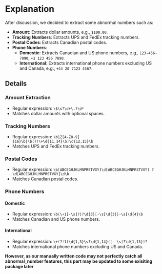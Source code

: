 # Explanation

After discussion, we decided to extract some abnormal numbers such as:

- **Amount**: Extracts dollar amounts, e.g., `$100.00`.
- **Tracking Numbers**: Extracts UPS and FedEx tracking numbers.
- **Postal Codes**: Extracts Canadian postal codes.
- **Phone Numbers**:
  - **Domestic**: Extracts Canadian and US phone numbers, e.g., `123-456-7890`, `+1 123 456 7890`.
  - **International**: Extracts international phone numbers excluding US and Canada, e.g., `+44 20 7123 4567`.

## Details

### Amount Extraction
- Regular expression: `\$\s?\d+\.?\d*`
- Matches dollar amounts with optional spaces.

### Tracking Numbers
- Regular expression: `\b1Z[A-Z0-9]{16}\b|\b(?!\+\d{11,14}\b)\d{12,15}\b`
- Matches UPS and FedEx tracking numbers.

### Postal Codes
- Regular expression: `\b[ABCEGHJKLMNPRSTVXY]\d[ABCEGHJKLMNPRSTVXY] ?\d[ABCEGHJKLMNPRSTVXY]\d\b`
- Matches Canadian postal codes.

### Phone Numbers
#### Domestic
- Regular expression: `\b(\+1[-\s]?)?\d{3}[-\s]\d{3}[-\s]\d{4}\b`
- Matches Canadian and US phone numbers.

#### International
- Regular expression: `\+(?!1)\d{1,3}\s?\d{1,14}([- \s]?\d{1,13})?`
- Matches international phone numbers excluding US and Canada.

**However, as our manually written code may not perfectly catch all abnormal_number features, this part may be 
updated to some exisiting package later**
